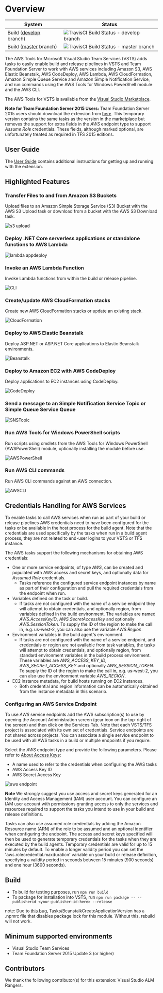 # Overview

System | Status
---|---
Build ([develop](https://github.com/aws/aws-vsts-tools/tree/develop) branch) | ![TravisCI Build Status - develop branch](https://travis-ci.org/aws/aws-vsts-tools.svg?branch=develop)
Build ([master](https://github.com/aws/aws-vsts-tools/tree/master) branch) | ![TravisCI Build Status - master branch](https://travis-ci.org/aws/aws-vsts-tools.svg?branch=master)

The AWS Tools for Microsoft Visual Studio Team Services (VSTS) adds tasks to easily enable build and release pipelines in VSTS and Team Foundation Server to work with AWS services including Amazon S3, AWS Elastic Beanstalk, AWS CodeDeploy, AWS Lambda, AWS CloudFormation, Amazon Simple Queue Service and Amazon Simple Notification Service, and run commands using the AWS Tools for Windows PowerShell module and the AWS CLI.

The AWS Tools for VSTS is available from the [Visual Studio Marketplace](https://marketplace.visualstudio.com/items?itemName=AmazonWebServices.aws-vsts-tools).

**Note for Team Foundation Server 2015 Users:** Team Foundation Server 2015 users should download the extension from [here](https://sdk-for-net.amazonwebservices.com/latest/amazonwebservices.aws-vsts-tools-tfs2015.vsix). This temporary version contains the same tasks as the version in the marketplace but removes the support for extra fields in the *AWS* endpoint type to support *Assume Role* credentials. These fields, although marked optional, are unfortunately treated as required in TFS 2015 editions.

## User Guide

The [User Guide](https://docs.aws.amazon.com/vsts/latest/userguide/welcome.html) contains additional instructions for getting up and running with the extension.

## Highlighted Features

### Transfer Files to and from Amazon S3 Buckets

Upload files to an Amazon Simple Storage Service (S3) Bucket with the AWS S3 Upload task or download from a bucket with the AWS S3 Download task.

![s3 upload](images/AWSS3Upload.png)

### Deploy .NET Core serverless applications or standalone functions to AWS Lambda

![lambda appdeploy](images/AWSLambdaDeploy.png)

### Invoke an AWS Lambda Function

Invoke Lambda functions from within the build or release pipeline.

![CLI](images/AWSLambdaFunction.png)

### Create/update AWS CloudFormation stacks

Create new AWS CloudFormation stacks or update an existing stack.

![CloudFormation](images/AWSCloudFormation.png)

### Deploy to AWS Elastic Beanstalk

Deploy ASP.NET or ASP.NET Core applications to Elastic Beanstalk environments.

![Beanstalk](images/AWSElasticBeanstalk.png)

### Deploy to Amazon EC2 with AWS CodeDeploy

Deploy applications to EC2 instances using CodeDeploy.

![CodeDeploy](images/AWSCodeDeploy.png)

### Send a message to an Simple Notification Service Topic or Simple Queue Service Queue

![SNSTopic](images/AWSSendMessage.png)

### Run AWS Tools for Windows PowerShell scripts

Run scripts using cmdlets from the AWS Tools for Windows PowerShell (AWSPowerShell) module, optionally installing the module before use.

![AWSPowerShell](images/AWSPowerShellScript.png)

### Run AWS CLI commands

Run AWS CLI commands against an AWS connection.

![AWSCLI](images/AWSCLI.png)

## Credentials Handling for AWS Services

To enable tasks to call AWS services when run as part of your build or release pipelines AWS credentials need to have been configured for the tasks or be available in the host process for the build agent. Note that the credentials are used specifically by the tasks when run in a build agent process, they are not related to end-user logins to your VSTS or TFS instance.

The AWS tasks support the following mechanisms for obtaining AWS credentials:

* One or more service endpoints, of type *AWS*, can be created and populated with AWS access and secret keys, and optionally data for *Assumed Role* credentials.
  * Tasks reference the configured service endpoint instances by name as part of their configuration and pull the required credentials from the endpoint when run.
* Variables defined on the task or build.
  * If tasks are not configured with the name of a service endpoint they will attempt to obtain credentials, and optionally region, from variables defined in the build environment. The
    variables are named *AWS.AccessKeyID*, *AWS.SecretAccessKey* and optionally *AWS.SessionToken*. To supply the ID of the region to make the call in, e.g. us-west-2, you can also use the variable *AWS.Region*.
* Environment variables in the build agent's environment.
  * If tasks are not configured with the name of a service endpoint, and credentials or region are not available from task variables, the tasks will attempt to obtain credentials, and optionally region, from standard environment variables in the build process environment. These variables are *AWS_ACCESS_KEY_ID*, *AWS_SECRET_ACCESS_KEY* and optionally *AWS_SESSION_TOKEN*. To supply the ID of the region to make the call in, e.g. us-west-2, you can also use the environment variable *AWS_REGION*.
* EC2 instance metadata, for build hosts running on EC2 instances.
  * Both credential and region information can be automatically obtained from the instance metadata in this scenario.

### Configuring an AWS Service Endpoint

To use *AWS* service endpoints add the AWS subscription(s) to use by opening the Account Administration screen (gear icon on the top-right of the screen) and then click on the Services Tab. Note that each VSTS/TFS project is associated with its own set of credentials. Service endpoints are not shared across projects. You can associate a single service endpoint to be used with all AWS tasks in a build or multiple endpoints if you require.

Select the *AWS* endpoint type and provide the following parameters. Please refer to [About Access Keys](https://aws.amazon.com/developers/access-keys/):

* A name used to refer to the credentials when configuring the AWS tasks
* AWS Access Key ID
* AWS Secret Access Key

![aws endpoint](images/AWSEndpoint.png)

**Note** We strongly suggest you use access and secret keys generated for an Identity and Access Management (IAM) user account. You can configure an IAM user account with permissions granting access to only the services and resources required to support the tasks you intend to use in your build and release definitions.

Tasks can also use assumed role credentials by adding the Amazon Resource name (ARN) of the role to be assumed and an optional identifier when configuring the endpoint. The access and secret keys specified will then be used to generate temporary credentials for the tasks when they are executed by the build agents. Temporary credentials are valid for up to 15 minutes by default. To enable a longer validity period you can set the 'aws.rolecredential.maxduration' variable on your build or release definition, specifying a validity period in seconds between 15 minutes (900 seconds) and one hour (3600 seconds).

## Build 

* To build for testing purposes, run `npm run build`
* To package for installation into VSTS, run `npm run package -- --publisherid <your-publisher-id-here> --release`

note: Due to [this bug](https://npm.community/t/npm-install-for-package-with-local-dependency-fails/754/2), Tasks/BeanstalkCreateApplicationVersion has a .npmrc file that disables package lock for this module. Without this, rebuild will not work.

## Minimum supported environments

* Visual Studio Team Services
* Team Foundation Server 2015 Update 3 (or higher)

## Contributors

We thank the following contributor(s) for this extension: Visual Studio ALM Rangers.
